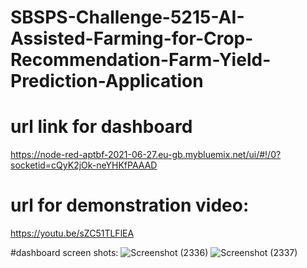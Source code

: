 # SBSPS-Challenge-5215-AI-Assisted-Farming-for-Crop-Recommendation-Farm-Yield-Prediction-Application

# url link for dashboard
https://node-red-aptbf-2021-06-27.eu-gb.mybluemix.net/ui/#!/0?socketid=cQyK2jOk-neYHKfPAAAD

# url for demonstration video:
https://youtu.be/sZC51TLFlEA

#dashboard screen shots:
![Screenshot (2336)](https://user-images.githubusercontent.com/60307387/131485917-a685b8d7-5eca-4975-a40c-ae9537b574be.png)
![Screenshot (2337)](https://user-images.githubusercontent.com/60307387/131485941-1755e71b-beed-41bc-bdf9-0726e1e1e87f.png)

